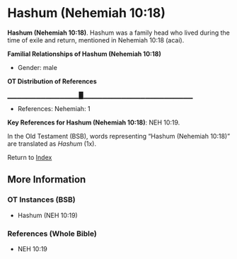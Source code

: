 # Hashum (Nehemiah 10:18)
**Hashum (Nehemiah 10:18)**. 
Hashum was a family head who lived during the time of exile and return, mentioned in Nehemiah 10:18 (acai). 




**Familial Relationships of Hashum (Nehemiah 10:18)**


* Gender: male


**OT Distribution of References**

▁▁▁▁▁▁▁▁▁▁▁▁▁▁▁█▁▁▁▁▁▁▁▁▁▁▁▁▁▁▁▁▁▁▁▁▁▁▁
* References: Nehemiah: 1



**Key References for Hashum (Nehemiah 10:18)**: 
NEH 10:19. 


In the Old Testament (BSB), words representing “Hashum (Nehemiah 10:18)” are translated as 
*Hashum* (1x). 




Return to [Index](00-Index.md)

## More Information

### OT Instances (BSB)

* Hashum (NEH 10:19)



### References (Whole Bible)

* NEH 10:19




